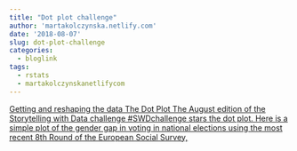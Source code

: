 ```yaml
---
title: "Dot plot challenge"
author: 'martakolczynska.netlify.com'
date: '2018-08-07'
slug: dot-plot-challenge
categories:
  - bloglink
tags:
  - rstats
  - martakolczynskanetlifycom
---
```


[Getting and reshaping the data The Dot Plot The August edition of the Storytelling with Data challenge #SWDchallenge stars the dot plot. Here is a simple plot of the gender gap in voting in national elections using the most recent 8th Round of the European Social Survey,<i class="fas fa-external-link-alt"></i>](https://martakolczynska.com/post/dot-plot-voting-ess/)

